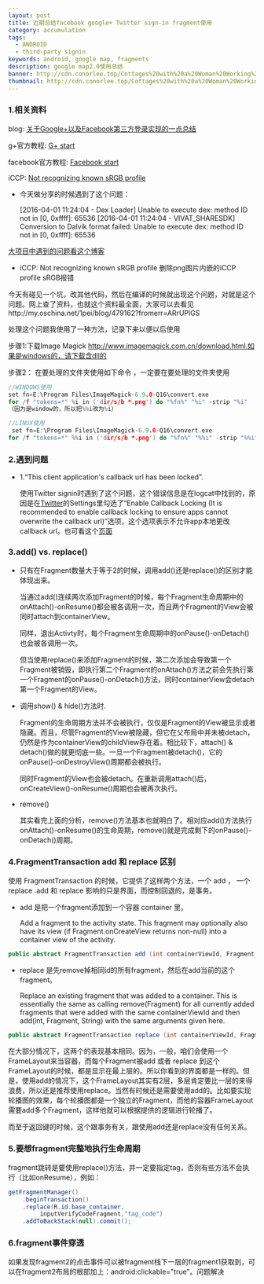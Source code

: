```yaml
---
layout: post
title: 近期总结facebook google+ Twitter sign-in fragment使用
category: accumulation
tags:
  - ANDROID
  - third-party signin
keywords: android, google map, fragments
description: google map2.0使用总结
banner: http://cdn.conorlee.top/Cottages%20with%20a%20Woman%20Working%20in%20the%20Foreground.jpg
thumbnail: http://cdn.conorlee.top/Cottages%20with%20a%20Woman%20Working%20in%20the%20Foreground.jpg
---
```



### 1.相关资料
blog: [关于Google+以及Facebook第三方登录实现的一点总结](http://www.cnblogs.com/lngg057/p/5020192.html)

g+官方教程: [G+ start](https://developers.google.com/identity/sign-in/android/start)

facebook官方教程: [Facebook start](https://developers.facebook.com/docs/android/getting-started)

iCCP: [Not recognizing known sRGB profile](http://www.bigademo.com/iccp-not-recognizing-known-srgb-profile/)

<!--more-->

- 今天做分享的时候遇到了这个问题：

    [2016-04-01 11:24:04 - Dex Loader] Unable to execute dex: method ID not in [0, 0xffff]: 65536
    [2016-04-01 11:24:04 - VIVAT_SHARESDK] Conversion to Dalvik format failed: Unable to execute dex: method ID not in [0, 0xffff]: 65536

[大项目中遇到的问题看这个博客](http://www.cnblogs.com/yaozhongxiao/p/3521428.html)

- iCCP: Not recognizing known sRGB profile 删除png图片内嵌的iCCP profile sRGB报错

今天有碰见一个坑，改其他代码，然后在编译的时候就出现这个问题，对就是这个问题。网上查了资料，也就这个资料最全面，大家可以去看见http://my.oschina.net/1pei/blog/479162?fromerr=ARrUPlGS

处理这个问题我使用了一种方法，记录下来以便以后使用

步骤1:下载Image Magick http://www.imagemagick.com.cn/download.html.如果是windows的，请下载含dll的

步骤2： 在要处理的文件夹使用如下命令 ，一定要在要处理的文件夹使用

~~~ C++
//WINDOWS使用
set fn=E:\Program Files\ImageMagick-6.9.0-Q16\convert.exe  
for /f "tokens=*" %i in ('dir/s/b *.png') do "%fn%" "%i" -strip "%i"
（因为是window的，所以把%%i改为%i）
~~~

~~~ C++
//LINUX使用
 set fn=E:\Program Files\ImageMagick-6.9.0-Q16\convert.exe  
for /f "tokens=*" %%i in ('dir/s/b *.png') do "%fn%" "%%i" -strip "%%i"
~~~

### 2.遇到问题

- 1.“This client application's callback url has been locked”.

    使用Twitter signin时遇到了这个问题，这个错误信息是在logcat中找到的，原因是在[Twitter](https://apps.twitter.com)的Settings里勾选了“Enable Callback Locking (It is recommended to enable callback locking to ensure apps cannot overwrite the callback url)”选项，这个选项表示不允许app本地更改callback url。也可看这个[页面](https://twittercommunity.com/t/callback-url-is-locked/59481)

### 3.add() vs. replace()
- 只有在Fragment数量大于等于2的时候，调用add()还是replace()的区别才能体现出来。

    当通过add()连续两次添加Fragment的时候，每个Fragment生命周期中的onAttach()-onResume()都会被各调用一次，而且两个Fragment的View会被同时attach到containerView。

    同样，退出Activty时，每个Fragment生命周期中的onPause()-onDetach()也会被各调用一次。

    但当使用replace()来添加Fragment的时候，第二次添加会导致第一个Fragment被销毁，即执行第二个Fragment的onAttach()方法之前会先执行第一个Fragment的onPause()-onDetach()方法，同时containerView会detach第一个Fragment的View。

- 调用show() & hide()方法时.

    Fragment的生命周期方法并不会被执行，仅仅是Fragment的View被显示或者​隐藏。而且，尽管Fragment的View被隐藏，但它在父布局中并未被detach，仍然是作为containerView的childView存在着。相比较下，attach() & detach()做的就更彻底一些。一旦一个Fragment被detach()，它的onPause()-onDestroyView()周期都会被执行。

    同时Fragment的View也会被detach。在重新调用attach()后，onCreateView()-onResume()周期也会被再次执行。

- remove()

    其实看完上面的分析，remove()方法基本也就明白了。相对应add()方法执行onAttach()-onResume()的生命周期，remove()就是完成剩下的onPause()-onDetach()周期。


### 4.FragmentTransaction add 和 replace 区别
使用 FragmentTransaction 的时候，它提供了这样两个方法，一个 add ， 一个 replace .add 和 replace 影响的只是界面，而控制回退的，是事务。

- add 是把一个fragment添加到一个容器 container 里。

    Add a fragment to the activity state. This fragment may optionally also have its view (if Fragment.onCreateView returns non-null) into a container view of the activity.

~~~ Java
public abstract FragmentTransaction add (int containerViewId, Fragment fragment, String tag)
~~~


- replace 是先remove掉相同id的所有fragment，然后在add当前的这个fragment。

    Replace an existing fragment that was added to a container. This is essentially the same as calling remove(Fragment) for all currently added fragments that were added with the same containerViewId and then add(int, Fragment, String) with the same arguments given here.

~~~ Java
public abstract FragmentTransaction replace (int containerViewId, Fragment fragment, String tag)
~~~



在大部分情况下，这两个的表现基本相同。因为，一般，咱们会使用一个FrameLayout来当容器，而每个Fragment被add 或者 replace 到这个FrameLayout的时候，都是显示在最上层的。所以你看到的界面都是一样的。但是，使用add的情况下，这个FrameLayout其实有2层，多层肯定要比一层的来得浪费，所以还是推荐使用replace。当然有时候还是需要使用add的。比如要实现轮播图的效果，每个轮播图都是一个独立的Fragment，而他的容器FrameLayout需要add多个Fragment，这样他就可以根据提供的逻辑进行轮播了。

而至于返回键的时候，这个跟事务有关，跟使用add还是replace没有任何关系。

###	5.要想fragment完整地执行生命周期
fragment跳转是要使用replace()方法，并一定要指定tag，否则有些方法不会执行（比如onResume），例如：

~~~ Java
getFragmentManager()
 	.beginTransaction()
    .replace(R.id.base_container,
    	 inputVerifyCodeFragment,"tag_code")
    .addToBackStack(null).commit();
~~~

### 6.fragment事件穿透
如果发现fragment2的点击事件可以被fragment栈下一层的fragment1获取到，可以在fragment2布局的根部加上：android:clickable="true"。问题解决

